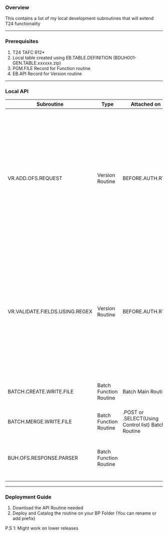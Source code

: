 ### Overview
This contains a list of my local development subroutines that will extend T24 functionality

***

### Prerequisites
1. T24 TAFC R12*
1. Local table created using EB.TABLE.DEFINITION (BDUH001-GEN.TABLE.xxxxxx.zip)
1. PGM.FILE Record for Function routine
1. EB.API Record for Version routine
***
### Local API

| Subroutine             | Type            | Attached on     | Description   | Input Param | Output Param|
|------------------------|-----------------|-----------------|---------------|------------------|------------------|
| VR.ADD.OFS.REQUEST                  | Version Routine | BEFORE.AUTH.RTN | Add Additional OFS Request at Version Level | **This will be placed on EB.XXX.GEN.PARAM Application/Table** <br /> <br /> **ID Format** = AOR-<Version Name\>(E.g AOR-TELLER,CASH.DEPOSIT) <br /><br />**OFS Build Record ID** = Any valid application field which this routine attached, Leave as blank to generate automatic ID. <br /><br /> **OFS Build Record Version** = OFS Version  <br /><br /> **OFS Build Record Function** = OFS Function  <br /><br /> **OFS Build Record Type** = OFS type  <br /><br /> **OFS Build Record LR Type** = ADD to process after validate or INSERT to process first <br /> <br /> Kindly use *EB.XXX.GEN.PARAM,OFS.ADD.LOCAL.REQUEST* screen SETUP | Any error will being displayed on Version screen |
| VR.VALIDATE.FIELDS.USING.REGEX      | Version Routine | BEFORE.AUTH.RTN | Validate fields using on REGEX Expression   | **This will be placed on EB.XXX.GEN.PARAM Application/Table** <br /> <br /> **ID Format** = <Version Name\>(E.g TELLER,CASH.DEPOSIT) <br /> <br /> **Application Name** = Valid Application <br /> <br /> **REGEX Validation** = Valid REGEX expression  <br /> <br /> **Application Fields** = Valid Application Fields <br /> <br /> **Error ID** = Valid Error ID from EB.ERROR Application  <br /> <br /> **Regex Expression Matched** = Y or N <br /><br /> Kindly use *EB.XXX.GEN.PARAM,REGEX.VALIDATION* screen SETUP | Any error will being displayed on Version screen |
| BATCH.CREATE.WRITE.FILE             | Batch Function Routine   | Batch Main Routine | This will create/write file per agent. Files will be merge by BATCH.MERGE.WRITE.FILE routine | **Y.FILE.DIR** = File Directory <br /> **Y.FILENAME** = File Name <br /> **Y.FILE.EXT** = File extension <br /> **Y.RECORD** = Record ||
| BATCH.MERGE.WRITE.FILE              | Batch Function Routine   | .POST or .SELECT(Using Control list) Batch Routine                | This will merge files created by BATCH.CREATE.WRITE.FILE routine. | **Y.FILE.DIR** = File Directory <br /> **Y.FILENAME** = File Name <br /> **Y.TIMESTAMP** = Option to place timespamp, Set yo 'Y' |**Y.ERR** = Error
| BUH.OFS.RESPONSE.PARSER             | Batch Function Routine |  | This will extract OFS message and convert into variables | **Y.OFS.RESPONSE** = OFS Response| **Y.REC.ID** = OFS Record ID <br /> **Y.REC.STATUS** = OFS Error Message <br /> **Y.REC.STATUS.IND** = OFS Error Indicator|

***
### Deployment Guide

1. Download the API Routine needed
1. Deploy and Catalog the routine on your BP Folder (You can rename or add prefix)

P.S 1: Might work on lower releases
